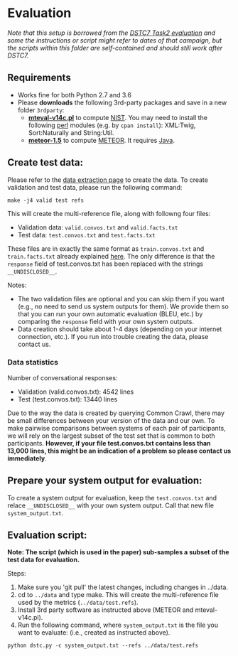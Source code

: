 # Evaluation

*Note that this setup is borrowed from the [DSTC7 Task2 evaluation](https://github.com/mgalley/DSTC7-End-to-End-Conversation-Modeling) and some the instructions or script might refer to dates of that campaign, but the scripts within this folder are self-contained and should still work after DSTC7.*

## Requirements
* Works fine for both Python 2.7 and 3.6
* Please **downloads** the following 3rd-party packages and save in a new folder `3rdparty`:
	* [**mteval-v14c.pl**](https://goo.gl/YUFajQ) to compute [NIST](http://www.mt-archive.info/HLT-2002-Doddington.pdf). You may need to install the following [perl](https://www.perl.org/get.html) modules (e.g. by `cpan install`): XML:Twig, Sort:Naturally and String:Util.
	* [**meteor-1.5**](http://www.cs.cmu.edu/~alavie/METEOR/download/meteor-1.5.tar.gz) to compute [METEOR](http://www.cs.cmu.edu/~alavie/METEOR/index.html). It requires [Java](https://www.java.com/en/download/help/download_options.xml).


## Create test data:

Please refer to the [data extraction page](https://github.com/qkaren/converse_reading_cmr/tree/master/data) to create the data. To create validation and test data, please run the following command:

```make -j4 valid test refs```

This will create the multi-reference file, along with followng four files:

* Validation data: ``valid.convos.txt`` and ``valid.facts.txt``
* Test data: ``test.convos.txt`` and ``test.facts.txt``

These files are in exactly the same format as ``train.convos.txt`` and ``train.facts.txt`` already explained [here](https://github.com/qkaren/converse_reading_cmr/tree/master/data). The only difference is that the ``response`` field of test.convos.txt has been replaced with the strings ``__UNDISCLOSED__``.

Notes: 
* The two validation files are optional and you can skip them if you want (e.g., no need to send us system outputs for them). We provide them so that you can run your own automatic evaluation (BLEU, etc.) by comparing the ``response`` field with your own system outputs. 
* Data creation should take about 1-4 days (depending on your internet connection, etc.). If you run into trouble creating the data, please contact us.

### Data statistics

Number of conversational responses: 
* Validation (valid.convos.txt): 4542 lines
* Test (test.convos.txt): 13440 lines

Due to the way the data is created by querying Common Crawl, there may be small differences between your version of the data and our own. To make pairwise comparisons between systems of each pair of participants, we will rely on the largest subset of the test set that is common to both participants.  **However, if your file test.convos.txt contains less than 13,000 lines, this might be an indication of a problem so please contact us immediately**.

## Prepare your system output for evaluation:

To create a system output for evaluation, keep the ``test.convos.txt`` and relace ``__UNDISCLOSED__`` with your own system output. Call that new file ``system_output.txt``.

## Evaluation script:

**Note: The script (which is used in the paper) sub-samples a subset of the test data for evaluation.**

Steps:
1) Make sure you 'git pull' the latest changes, including changes in ../data.
2) cd to `../data` and type make. This will create the multi-reference file used by the metrics (`../data/test.refs`).
3) Install 3rd party software as instructed above (METEOR and mteval-v14c.pl).
5) Run the following command, where `system_output.txt` is the file you want to evaluate: (i.e., created as instructed above).
```
python dstc.py -c system_output.txt --refs ../data/test.refs
```
